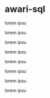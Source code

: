 # awari-sql

lorem ipsu 

lorem ipsu 

lorem ipsu 

lorem ipsu 

lorem ipsu 

lorem ipsu 

lorem ipsu 

lorem ipsu 
